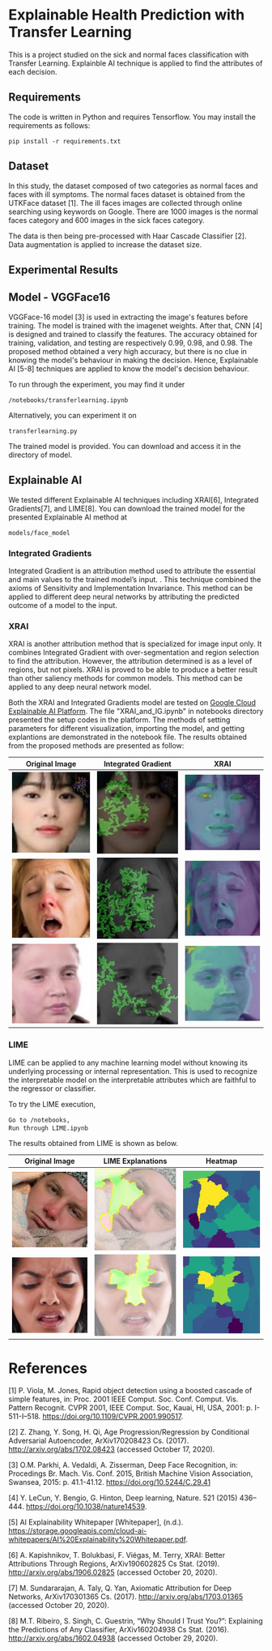 # Explainable Health Prediction with Transfer Learning
This is a project studied on the sick and normal faces classification with Transfer Learning. Explainble AI technique is applied to find the attributes of each decision.

## Requirements
The code is written in Python and requires Tensorflow. You may install the requirements as follows:
```
pip install -r requirements.txt
```

## Dataset
In this study, the dataset composed of two categories as normal faces and faces with ill symptoms. The normal faces dataset is obtained from the UTKFace dataset [1]. The ill faces images are collected through online searching using keywords on Google. There are 1000 images is the normal faces category and 600 images in the sick faces category.

The data is then being pre-processed with Haar Cascade Classifier [2]. Data augmentation is applied to increase the dataset size.

## Experimental Results

## Model - VGGFace16
VGGFace-16 model [3] is used in extracting the image's features before training. The model is trained with the imagenet weights. After that, CNN [4] is designed and trained to classify the features. The accuracy obtained for training, validation, and testing are respectively 0.99, 0.98, and 0.98. The proposed method obtained a very high accuracy, but there is no clue in knowing the model's behaviour in making the decision. Hence, Explainable AI [5-8] techniques are applied to know the model's decision behaviour.

To run through the experiment, you may find it under 
```
/notebooks/transferlearning.ipynb
```
Alternatively, you can experiment it on 
```
transferlearning.py
```
The trained model is provided. You can download and access it in the directory of model.

## Explainable AI

We tested different Explainable AI techniques including XRAI[6], Integrated Gradients[7], and LIME[8]. You can download the trained model for the presented Explainable AI method at 
```
models/face_model
```

### Integrated Gradients
Integrated Gradient is an attribution method used to attribute the essential and main values to the trained model’s input. . This technique combined the axioms of Sensitivity and Implementation Invariance. This method can be applied to different deep neural networks by attributing the predicted outcome of a model to the input.

### XRAI 
XRAI is another attribution method that is specialized for image input only. It combines Integrated Gradient with over-segmentation and region selection to find the attribution. However, the attribution determined is as a level of regions, but not pixels. XRAI is proved to be able to produce a better result than other saliency methods for common models. This method can be applied to any deep neural network model. 

Both the XRAI and Integrated Gradients model are tested on [Google Cloud Explainable AI Platform](https://cloud.google.com/explainable-ai). The file "XRAI_and_IG.ipynb" in notebooks directory presented the setup codes in the platform. The methods of setting parameters for different visualization, importing the model, and getting explantions are demonstrated in the notebook file. The results obtained from the proposed methods are presented as follow:


|Original Image | Integrated Gradient | XRAI |
|---------------|---------------------|------|
|![alt text](https://github.com/yeefan1999/Explainable-Health-Prediction-with-Transfer-Learning/blob/main/Test/6.jpg "Ori 6")|![alt text](https://github.com/yeefan1999/Explainable-Health-Prediction-with-Transfer-Learning/blob/main/ig_explanations/6_ig.jpg "IG 6")|![alt text](https://github.com/yeefan1999/Explainable-Health-Prediction-with-Transfer-Learning/blob/main/xrai_explanations/6_xrai.jpg "XRAI 6")|
|![alt text](https://github.com/yeefan1999/Explainable-Health-Prediction-with-Transfer-Learning/blob/main/Test/7.jpg "Ori 7")|![alt text](https://github.com/yeefan1999/Explainable-Health-Prediction-with-Transfer-Learning/blob/main/ig_explanations/7_ig.jpg "IG 7")|![alt text](https://github.com/yeefan1999/Explainable-Health-Prediction-with-Transfer-Learning/blob/main/xrai_explanations/7_xrai.jpg "XRAI 7")|
|![alt text](https://github.com/yeefan1999/Explainable-Health-Prediction-with-Transfer-Learning/blob/main/Test/8.jpg "Ori 8")|![alt text](https://github.com/yeefan1999/Explainable-Health-Prediction-with-Transfer-Learning/blob/main/ig_explanations/8_ig.jpg "IG 8")|![alt text](https://github.com/yeefan1999/Explainable-Health-Prediction-with-Transfer-Learning/blob/main/xrai_explanations/8_xrai.jpg "XRAI 8")|

### LIME
LIME can be applied to any machine learning model without knowing its underlying processing or internal representation. This is used to recognize the interpretable model on the interpretable attributes which are faithful to the regressor or classifier. 

To try the LIME execution, 
```
Go to /notebooks,
Run through LIME.ipynb
```

The results obtained from LIME is shown as below. 

|Original Image | LIME Explanations | Heatmap |
|---------------|-------------------|---------|
|![alt text](https://github.com/yeefan1999/Explainable-Health-Prediction-with-Transfer-Learning/blob/main/Test/1.jpg "Ori 1")|![alt text](https://github.com/yeefan1999/Explainable-Health-Prediction-with-Transfer-Learning/blob/main/lime_explanations/1_explained.jpg "Explained 1")|![alt text](https://github.com/yeefan1999/Explainable-Health-Prediction-with-Transfer-Learning/blob/main/lime_explanations/1_heatmap.jpg "Heatmapt 1")|
|![alt text](https://github.com/yeefan1999/Explainable-Health-Prediction-with-Transfer-Learning/blob/main/Test/2.jpg "Ori 2")|![alt text](https://github.com/yeefan1999/Explainable-Health-Prediction-with-Transfer-Learning/blob/main/lime_explanations/2_explained.jpg "Explained 2")|![alt text](https://github.com/yeefan1999/Explainable-Health-Prediction-with-Transfer-Learning/blob/main/lime_explanations/2_heatmap.jpg "Heatmapt 2")|
# References

[1] P. Viola, M. Jones, Rapid object detection using a boosted cascade of simple features, in: Proc. 2001 IEEE Comput. Soc. Conf. Comput. Vis. Pattern Recognit. CVPR 2001, IEEE Comput. Soc, Kauai, HI, USA, 2001: p. I-511-I–518. https://doi.org/10.1109/CVPR.2001.990517.

[2] Z. Zhang, Y. Song, H. Qi, Age Progression/Regression by Conditional Adversarial Autoencoder, ArXiv170208423 Cs. (2017). http://arxiv.org/abs/1702.08423 (accessed October 17, 2020).

[3] O.M. Parkhi, A. Vedaldi, A. Zisserman, Deep Face Recognition, in: Procedings Br. Mach. Vis. Conf. 2015, British Machine Vision Association, Swansea, 2015: p. 41.1-41.12. https://doi.org/10.5244/C.29.41

[4] Y. LeCun, Y. Bengio, G. Hinton, Deep learning, Nature. 521 (2015) 436–444. https://doi.org/10.1038/nature14539.

[5]	AI Explainability Whitepaper [Whitepaper], (n.d.). https://storage.googleapis.com/cloud-ai-whitepapers/AI%20Explainability%20Whitepaper.pdf.

[6]	A. Kapishnikov, T. Bolukbasi, F. Viégas, M. Terry, XRAI: Better Attributions Through Regions, ArXiv190602825 Cs Stat. (2019). http://arxiv.org/abs/1906.02825 (accessed October 20, 2020).

[7]	M. Sundararajan, A. Taly, Q. Yan, Axiomatic Attribution for Deep Networks, ArXiv170301365 Cs. (2017). http://arxiv.org/abs/1703.01365 (accessed October 20, 2020).

[8] M.T. Ribeiro, S. Singh, C. Guestrin, “Why Should I Trust You?”: Explaining the Predictions of Any Classifier, ArXiv160204938 Cs Stat. (2016). http://arxiv.org/abs/1602.04938 (accessed October 29, 2020).
